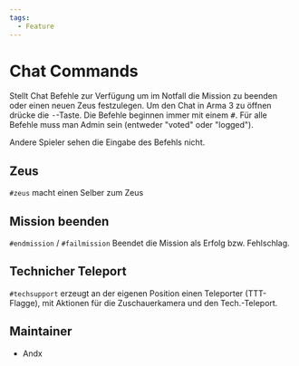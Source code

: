 ```yaml
---
tags:
  - Feature
---
```


# Chat Commands

Stellt Chat Befehle zur Verfügung um im Notfall die Mission zu beenden oder einen neuen Zeus festzulegen. Um den Chat in Arma 3 zu öffnen drücke die <kbd>-</kbd>-Taste. Die Befehle beginnen immer mit einem <kbd>#</kbd>. Für alle Befehle muss man Admin sein (entweder "voted" oder "logged").

Andere Spieler sehen die Eingabe des Befehls nicht.

## Zeus

`#zeus` macht einen Selber zum Zeus

## Mission beenden

`#endmission` / `#failmission` Beendet die Mission als Erfolg bzw. Fehlschlag.

## Technicher Teleport

`#techsupport` erzeugt an der eigenen Position einen Teleporter (TTT-Flagge), mit Aktionen für die Zuschauerkamera und den Tech.-Teleport.

## Maintainer

- Andx

